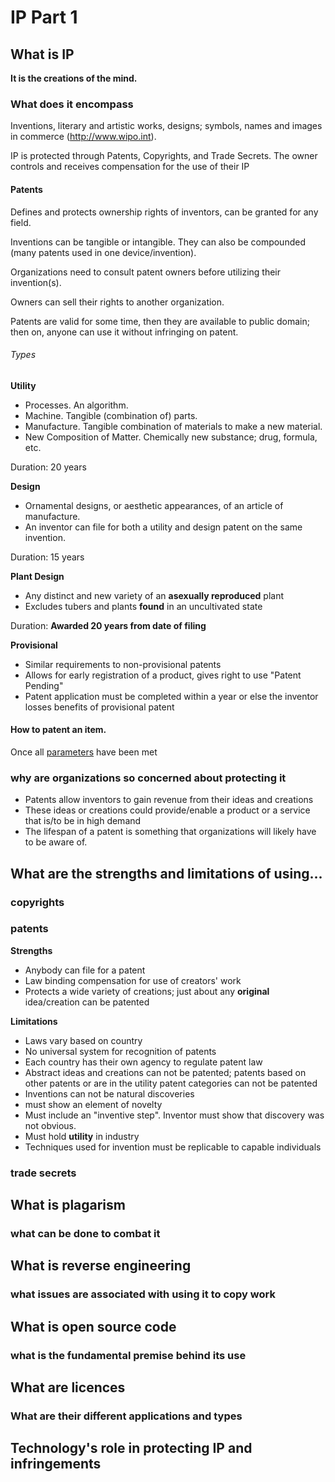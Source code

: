 # IP Part 1

## What is IP

**It is the creations of the mind.**

### What does it encompass

Inventions, literary and artistic works, designs; symbols, names and images in commerce (http://www.wipo.int).

IP is protected through Patents, Copyrights, and Trade Secrets. The owner controls and receives compensation for the use of their IP

#### Patents

Defines and protects ownership rights of inventors, can be granted for any field.

Inventions can be tangible or intangible. They can also be compounded (many patents used in one device/invention).

Organizations need to consult patent owners before utilizing their invention(s).

Owners can sell their rights to another organization.

Patents are valid for some time, then they are available to public domain; then on, anyone can use it without infringing on patent.

###### Types

**Utility**

* Processes. An algorithm.
* Machine. Tangible (combination of) parts.
* Manufacture. Tangible combination of materials to make a new material.
* New Composition of Matter. Chemically new substance; drug, formula, etc.

Duration: 20 years

**Design**

* Ornamental designs, or aesthetic appearances, of an article of manufacture.
* An inventor can file for both a utility and design patent on the same invention.

Duration: 15 years

**Plant Design**

* Any distinct and new variety of an __asexually reproduced__ plant
* Excludes tubers and plants __found__ in an uncultivated state

Duration: **Awarded 20 years from date of filing**

**Provisional**

* Similar requirements to non-provisional patents
* Allows for early registration of a product, gives right to use "Patent Pending"
* Patent application must be completed within a year or else the inventor losses benefits of provisional patent

#### How to patent an item.

Once all [parameters](#) have been met

### why are organizations so concerned about protecting it

* Patents allow inventors to gain revenue from their ideas and creations
* These ideas or creations could provide/enable a product or a service that is/to be in high demand
* The lifespan of a patent is something that organizations will likely have to be aware of.

## What are the strengths and limitations of using...

### copyrights

### patents

**Strengths**

* Anybody can file for a patent
* Law binding compensation for use of creators' work
* Protects a wide variety of creations; just about any **original** idea/creation can be patented

**Limitations**

* Laws vary based on country
* No universal system for recognition of patents
* Each country has their own agency to regulate patent law
* Abstract ideas and creations can not be patented; patents based on other patents or are in the utility patent categories can not be patented
* Inventions can not be natural discoveries
* must show an element of novelty
* Must include an "inventive step". Inventor must show that discovery was not obvious.
* Must hold **utility** in industry
* Techniques used for invention must be replicable to capable individuals



### trade secrets

## What is plagarism

### what can be done to combat it 

## What is reverse engineering

### what issues are associated with using it to copy work

## What is open source code

### what is the fundamental premise behind its use

## What are licences

### What are their different applications and types

## Technology's role in protecting IP and infringements